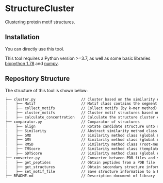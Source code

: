 # StructureCluster
Clustering protein motif structures.

## Installation
You can directly use this tool.

This tool requires a Python version >=3.7, 
as well as some basic libraries 
[biopython 1.78](https://pypi.org/project/biopython/) and [numpy](https://pypi.org/project/numpy/).

## Repository Structure
The structure of this tool is shown below:
```html
├── cluster.py                     // Cluster based on the similarity of three-dimensional structures
│    ├── Motif                     // Motif class contains the segment and structure information
│    ├── collect_motifs            // Collect motifs (by k-mer method) from the amino acid sequence
│    ├── cluster_motifs            // Cluster motif structures based on depth first search as connected components of undirected graphs
│    ├── calculate_concentration   // Calculate the structure cluster concentration of a type of motif
├── comparator.py                  // Comparator of structures
│    ├── align                     // Rotate candidate structure unto reference structure using Kabsch algorithm based on each position
│    ├── Similarity                // Abstract similarity method class
│    ├── GMD                       // Similarity method class (global maximum distance)
│    ├── GMV                       // Similarity method class (global maximum vector)
│    ├── RMSD                      // Similarity method class (root-mean-square deviation)
│    ├── TMScore                   // Similarity method class (template modeling score; TM-score)
│    ├── GDTScore                  // Similarity method class (global distance test score; GDT-score)
├── converter.py                   // Converter between PDB files and structures (with related information)
│    ├── get_peptides              // Obtain peptides from a PDB file
│    ├── get_structures            // Obtain secondary structure information from a PDB file
│    ├── set_motif_file            // Save structure information to a PDB file
├── README.md                      // Description document of library
```
